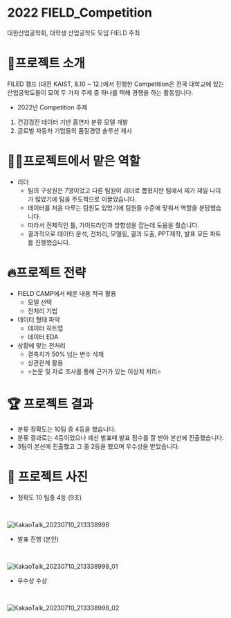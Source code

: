 # 2022 FIELD_Competition
대한산업공학회, 대학생 산업공학도 모임 FIELD 주최

# 🔎프로젝트 소개
FILED 캠프 (대전 KAIST, 8.10 ~ 12.)에서 진행한 Competition은 전국 대학교에 있는 산업공학도들이 모여 두 가지 주제 중 하나를 택해 
경쟁을 하는 활동입니다.
* 2022년 Competition 주제
1. 건강검진 데이터 기반 흡연자 분류 모델 개발
2. 글로벌 자동차 기업들의 품질경영 솔루션 제시

# 🧑‍🦱프로젝트에서 맡은 역할
* 리더
  * 팀의 구성원은 7명이었고 다른 팀원이 리더로 뽑혔지만 팀에서 제가 제일 나이가 많았기에 팀을 주도적으로 이끌었습니다.
  * 데이터를 처음 다루는 팀원도 있었기에 팀원들 수준에 맞춰서 역할을 분담했습니다.
  * 따라서 전체적인 틀, 가이드라인과 방향성을 잡는데 도움을 줬습니다. 
  * 결과적으로 데이터 분석, 전처리, 모델링, 결과 도출, PPT제작, 발표 모든 파트를 진행했습니다.
     
# 🔥프로젝트 전략
* FIELD CAMP에서 배운 내용 적극 활용
  * 모델 선택
  * 전처리 기법
* 데이터 형태 파악
  * 데이터 히트맵
  * 데이터 EDA
* 상황에 맞는 전처리
  * 결측치가 50% 넘는 변수 삭제
  * 상관관계 활용
  * ⭐논문 및 자료 조사를 통해 근거가 있는 이상치 처리⭐
 
# 🏆 프로젝트 결과
* 분류 정확도는 10팀 중 4등을 했습니다.
* 분류 결과로는 4등이었으나 예선 발표때 발표 점수를 잘 받아 본선에 진출했습니다.
* 3팀이 본선에 진출했고 그 중 2등을 했으며 우수상을 받았습니다.

# 📸 프로젝트 사진

* 정확도 10 팀중 4등 (9조)
<br/>

![KakaoTalk_20230710_213338998](https://github.com/Kimeuing/FIELD_Competition/assets/109636260/59f1977c-c822-46fe-b7f0-be7b8d05be01)

* 발표 진행 (본인)
<br/>

![KakaoTalk_20230710_213338998_01](https://github.com/Kimeuing/FIELD_Competition/assets/109636260/16857358-4f76-462a-a11a-a543c1fa6297)

* 우수상 수상
<br/>

![KakaoTalk_20230710_213338998_02](https://github.com/Kimeuing/FIELD_Competition/assets/109636260/a3a04b89-c2ef-4774-920c-d1d5fa13e96c)

